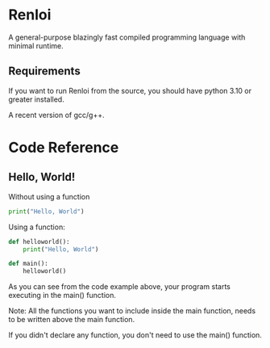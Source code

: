 # Renloi
A general-purpose blazingly fast compiled programming language with minimal runtime.
## Requirements
If you want to run Renloi from the source, you should have python 3.10 or greater installed.

A recent version of gcc/g++.
# Code Reference
## Hello, World!
Without using a function

```py
print("Hello, World")
```
Using a function:

```py
def helloworld():
    print("Hello, World")

def main():
    helloworld() 
```


As you can see from the code example above, your program starts executing in the main() function.

Note: All the functions you want to include inside the main function, needs to be written above the main function.

If you didn't declare any function, you don't need to use the main() function.

